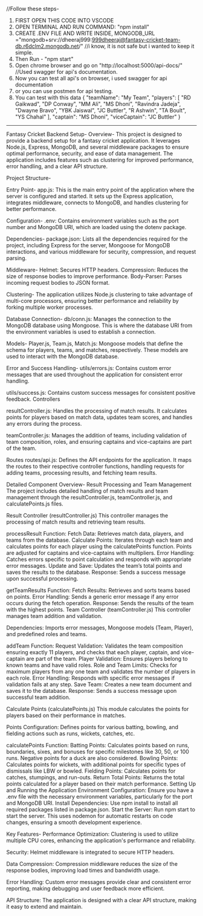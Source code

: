 //Follow these steps-
1. FIRST OPEN THIS CODE INTO VSCODE
2. OPEN TERMINAL AND RUN COMMAND:  "npm install"
3. CREATE .ENV FILE AND WRITE INSIDE, MONGODB_URL ="mongodb+srv://dheeraj999:999dheeraj@fantasy-cricket-team-db.r6dclm2.mongodb.net/"     //i know, it is not safe but i wanted to keep it simple. 
4. Then Run - "npm start"
5. Open chrome browser and go on "http://localhost:5000/api-docs/"  //Used swagger for api's documentation.
6. Now you can test all api's on browser, i used swagger for api documentation 
7. or you can use postmen for api testing.
8. You can test with this data
   {
  "teamName": "My Team",
  "players": [
  "RD Gaikwad",
  "DP Conway",
  "MM Ali",
  "MS Dhoni",
  "Ravindra Jadeja",
  "Dwayne Bravo",
  "YBK Jaiswal",
  "JC Buttler",
  "R Ashwin",
  "TA Boult",
  "YS Chahal"
  ],
  "captain": "MS Dhoni",
  "viceCaptain": "JC Buttler"
}

******************************************


Fantasy Cricket Backend Setup-
Overview-
This project is designed to provide a backend setup for a fantasy cricket application. It leverages Node.js, Express, MongoDB, and several middleware packages to ensure optimal performance, security, and ease of data management. The application includes features such as clustering for improved performance, error handling, and a clear API structure.

Project Structure-

Entry Point-
app.js: This is the main entry point of the application where the server is configured and started. It sets up the Express application, integrates middleware, connects to MongoDB, and handles clustering for better performance.

Configuration-
.env: Contains environment variables such as the port number and MongoDB URI, which are loaded using the dotenv package.

Dependencies-
package.json: Lists all the dependencies required for the project, including Express for the server, Mongoose for MongoDB interactions, and various middleware for security, compression, and request parsing.

Middleware-
Helmet: Secures HTTP headers.
Compression: Reduces the size of response bodies to improve performance.
Body-Parser: Parses incoming request bodies to JSON format.

Clustering-
The application utilizes Node.js clustering to take advantage of multi-core processors, ensuring better performance and reliability by forking multiple worker processes.

Database Connection-
db/conn.js: Manages the connection to the MongoDB database using Mongoose. This is where the database URI from the environment variables is used to establish a connection.

Models-
Player.js, Team.js, Match.js: Mongoose models that define the schema for players, teams, and matches, respectively. These models are used to interact with the MongoDB database.

Error and Success Handling-
utils/errors.js: Contains custom error messages that are used throughout the application for consistent error handling.

utils/success.js: Contains custom success messages for consistent positive feedback.
Controllers

resultController.js: Handles the processing of match results. It calculates points for players based on match data, updates team scores, and handles any errors during the process.

teamController.js: Manages the addition of teams, including validation of team composition, roles, and ensuring captains and vice-captains are part of the team.

Routes
routes/api.js: Defines the API endpoints for the application. It maps the routes to their respective controller functions, handling requests for adding teams, processing results, and fetching team results.

Detailed Component Overview-
Result Processing and Team Management
The project includes detailed handling of match results and team management through the resultController.js, teamController.js, and calculatePoints.js files.

Result Controller (resultController.js)
This controller manages the processing of match results and retrieving team results.

processResult Function:
Fetch Data: Retrieves match data, players, and teams from the database.
Calculate Points: Iterates through each team and calculates points for each player using the calculatePoints function. Points are adjusted for captains and vice-captains with multipliers.
Error Handling: Catches errors specific to point calculation and responds with appropriate error messages.
Update and Save: Updates the team’s total points and saves the results to the database.
Response: Sends a success message upon successful processing.

getTeamResults Function:
Fetch Results: Retrieves and sorts teams based on points.
Error Handling: Sends a generic error message if any error occurs during the fetch operation.
Response: Sends the results of the team with the highest points.
Team Controller (teamController.js)
This controller manages team addition and validation.

Dependencies: Imports error messages, Mongoose models (Team, Player), and predefined roles and teams.

addTeam Function:
Request Validation: Validates the team composition ensuring exactly 11 players, and checks that each player, captain, and vice-captain are part of the team.
Player Validation: Ensures players belong to known teams and have valid roles.
Role and Team Limits: Checks for maximum players from any one team and validates the number of players in each role.
Error Handling: Responds with specific error messages if validation fails at any step.
Save Team: Creates a new team document and saves it to the database.
Response: Sends a success message upon successful team addition.

Calculate Points (calculatePoints.js)
This module calculates the points for players based on their performance in matches.

Points Configuration: Defines points for various batting, bowling, and fielding actions such as runs, wickets, catches, etc.

calculatePoints Function:
Batting Points: Calculates points based on runs, boundaries, sixes, and bonuses for specific milestones like 30, 50, or 100 runs. Negative points for a duck are also considered.
Bowling Points: Calculates points for wickets, with additional points for specific types of dismissals like LBW or bowled.
Fielding Points: Calculates points for catches, stumpings, and run-outs.
Return Total Points: Returns the total points calculated for a player based on their match performance.
Setting Up and Running the Application
Environment Configuration: Ensure you have a .env file with the necessary environment variables, particularly for the port and MongoDB URI.
Install Dependencies: Use npm install to install all required packages listed in package.json.
Start the Server: Run npm start to start the server. This uses nodemon for automatic restarts on code changes, ensuring a smooth development experience.

Key Features-
Performance Optimization: Clustering is used to utilize multiple CPU cores, enhancing the application's performance and reliability.

Security: Helmet middleware is integrated to secure HTTP headers.

Data Compression: Compression middleware reduces the size of the response bodies, improving load times and bandwidth usage.

Error Handling: Custom error messages provide clear and consistent error reporting, making debugging and user feedback more efficient.

API Structure: The application is designed with a clear API structure, making it easy to extend and maintain.
